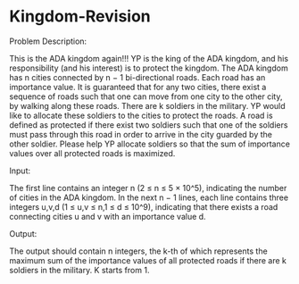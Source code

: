 # Kingdom-Revision

Problem Description:

This is the ADA kingdom again!!! YP is the king of the ADA kingdom, and his responsibility (and his interest) is to protect the kingdom. The ADA kingdom has n cities connected by n − 1 bi-directional roads. Each road has an importance value. It is guaranteed that for any two cities, there exist a sequence of roads such that one can move from one city to the other city, by walking along these roads.
There are k soldiers in the military. YP would like to allocate these soldiers to the cities to protect the roads. A road is defined as protected if there exist two soldiers such that one of the soldiers must pass through this road in order to arrive in the city guarded by the other soldier.
Please help YP allocate soldiers so that the sum of importance values over all protected roads is maximized.


Input:

The first line contains an integer n (2 ≤ n ≤ 5 × 10^5), indicating the number of cities in the ADA kingdom. In the next n − 1 lines, each line contains three integers u,v,d (1 ≤ u,v ≤ n,1 ≤ d ≤ 10^9), indicating that there exists a road connecting cities u and v with an importance value d.


Output:

The output should contain n integers, the k-th of which represents the maximum sum of the importance values of all protected roads if there are k soldiers in the military. K starts from 1.
